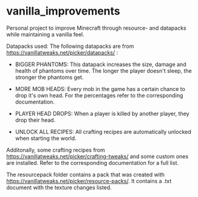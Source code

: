 # vanilla_improvements
Personal project to improve Minecraft through resource- and datapacks while maintaining a vanilla feel.

Datapacks used:
The following datapacks are from https://vanillatweaks.net/picker/datapacks/ :
- BIGGER PHANTOMS: This datapack increases the size, damage and health of phantoms over time. The longer the player doesn't sleep, the stronger the phantoms get.
  
- MORE MOB HEADS: Every mob in the game has a certain chance to drop it's own head. For the percentages refer to the corresponding documentation.

- PLAYER HEAD DROPS: When a player is killed by another player, they drop their head. 

- UNLOCK ALL RECIPES: All crafting recipes are automatically unlocked when starting the world.

Additonally, some crafting recipes from https://vanillatweaks.net/picker/crafting-tweaks/ and some custom ones are installed. Refer to the corresponding documentation for a full list.

The resourcepack folder contains a pack that was created with https://vanillatweaks.net/picker/resource-packs/. It contains a .txt document with the texture changes listed.
